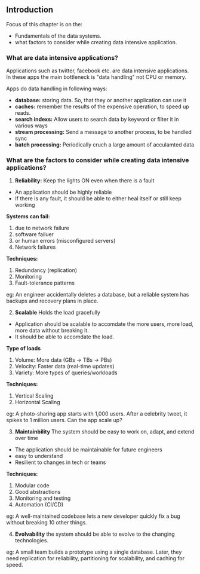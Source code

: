 ## Introduction

Focus of this chapter is on the:

- Fundamentals of the data systems.
- what factors to consider while creating data intensive application.

### What are data intensive applications?
Applications such as twitter, facebook etc. are data intensive applications. In these apps the main bottleneck is "data handling" not CPU or memory. 

Apps do data handling in following ways:
 - **database:** storing data. So, that they or another application can use it
 - **caches:** remember the results of the expensive operation, to speed up reads.
 - **search indexs:**  Allow users to search data by keyword or filter it in various ways
 - **stream processing:** Send a message to another process, to be handled sync
 - **batch processing:** Periodically cruch a large amount of acculamted data

### What are the factors to consider while creating data intensive applications?

1. **Reliability:** Keep the lights ON even when there is a fault

- An application should be highly reliable
- If there is any fault, it should be able to either  heal itself or still keep working

**Systems can fail:**
1. due to network failure
2. software failuer
3. or human errors (misconfigured servers)
4. Network failures

**Techniques:**
1. Redundancy (replication)
2. Monitoring
3. Fault-tolerance patterns

eg: An engineer accidentally deletes a database, but a reliable system has backups and recovery plans in place.

2. **Scalable** Holds the load gracefully
- Application should be scalable to accomdate the more users, more load, more data without breaking it.
- It should be able to accomdate the load.

**Type of loads**
1. Volume: More data (GBs → TBs → PBs)
2. Velocity: Faster data (real-time updates)
3. Variety: More types of queries/workloads

**Techniques:**
1. Vertical Scaling
2. Horizontal Scaling

eg: A photo-sharing app starts with 1,000 users. After a celebrity tweet, it spikes to 1 million users. Can the app scale up?

3. **Maintainbility** The system should be easy to work on, adapt, and extend over time
- The application should be maintainable for future engineers
- easy to understand
- Resilient to changes in tech or teams

**Techniques:**
1. Modular code
2. Good abstractions
3. Monitoring and testing
4. Automation (CI/CD)

eg: A well-maintained codebase lets a new developer quickly fix a bug without breaking 10 other things.

4. **Evolvability** 
the system should be able to evolve to the changing technologies.

eg: A small team builds a prototype using a single database. Later, they need replication for reliability, partitioning for scalability, and caching for speed.

